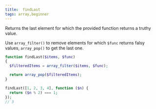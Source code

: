 ```yaml
---
title:  findLast
tags: array,beginner
---
```


Returns the last element for which the provided function returns a truthy value.

Use `array_filter()` to remove elements for which `$func` returns falsy values, `array_pop()` to get the last one.

```php
function findLast($items, $func)
{
  $filteredItems = array_filter($items, $func);

  return array_pop($filteredItems);
}
```

```php
findLast([1, 2, 3, 4], function ($n) {
  return ($n % 2) === 1;
});
// 3
```
